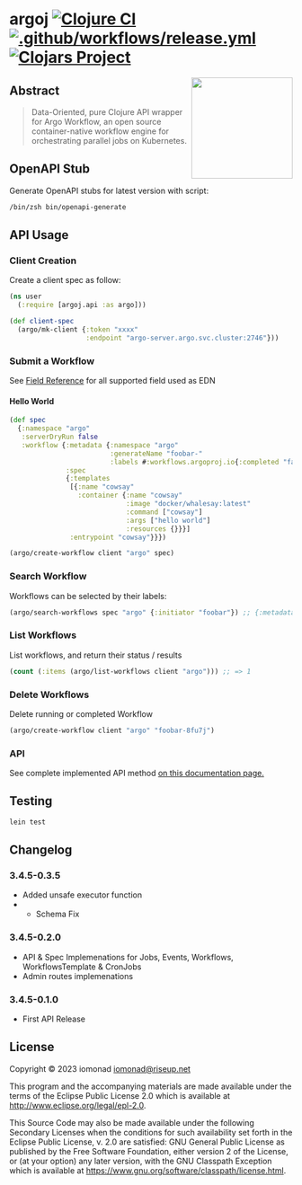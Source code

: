 # argoj [![Clojure CI](https://github.com/iomonad/argoj/actions/workflows/clojure.yml/badge.svg)](https://github.com/iomonad/argoj/actions/workflows/clojure.yml) [![.github/workflows/release.yml](https://github.com/iomonad/argoj/actions/workflows/release.yml/badge.svg)](https://github.com/iomonad/argoj/actions/workflows/release.yml) [![Clojars Project](https://img.shields.io/clojars/v/io.trosa/argoj.svg)](https://clojars.org/io.trosa/argoj)

<a href="https://github.com/iomonad/argoj"><img
  src="https://argoproj.github.io/argo-workflows/assets/logo.png"
  height="180" align="right"></a>


## Abstract

> Data-Oriented, pure Clojure API wrapper for Argo Workflow, an open source container-native workflow engine for orchestrating parallel jobs on Kubernetes.

## OpenAPI Stub

Generate OpenAPI stubs for latest version with script:

```bash
/bin/zsh bin/openapi-generate
```

## API Usage

### Client Creation

Create a client spec as follow:

```clojure
(ns user
  (:require [argoj.api :as argo]))

(def client-spec
  (argo/mk-client {:token "xxxx"
                   :endpoint "argo-server.argo.svc.cluster:2746"}))
```

### Submit a Workflow

See [Field Reference](https://argoproj.github.io/argo-workflows/fields/) for all supported field used as EDN

#### Hello World

```clojure
(def spec
  {:namespace "argo"
   :serverDryRun false
   :workflow {:metadata {:namespace "argo"
                         :generateName "foobar-"
                         :labels #:workflows.argoproj.io{:completed "false"}}
              :spec
              {:templates
               [{:name "cowsay"
                 :container {:name "cowsay"
                             :image "docker/whalesay:latest"
                             :command ["cowsay"]
                             :args ["hello world"]
                             :resources {}}}]
               :entrypoint "cowsay"}}})

(argo/create-workflow client "argo" spec)
```

### Search Workflow

Workflows can be selected by their labels:

```clojure
(argo/search-workflows spec "argo" {:initiator "foobar"}) ;; {:metadata {:resourceVersion ...
```

### List Workflows

List workflows, and return their status / results

```clojure
(count (:items (argo/list-workflows client "argo"))) ;; => 1
```

### Delete Workflows

Delete running or completed Workflow

```clojure
(argo/create-workflow client "argo" "foobar-8fu7j")
```

### API

See complete implemented API method [on this documentation page.](https://iomonad.github.io/argoj/#argoj.api)

## Testing

```bash
lein test
```

## Changelog

### 3.4.5-0.3.5

- Added unsafe executor function
- - Schema Fix

### 3.4.5-0.2.0

- API & Spec Implemenations for Jobs, Events, Workflows, WorkflowsTemplate & CronJobs
- Admin routes implemenations

### 3.4.5-0.1.0

- First API Release

## License

Copyright © 2023 iomonad <iomonad@riseup.net>

This program and the accompanying materials are made available under the
terms of the Eclipse Public License 2.0 which is available at
http://www.eclipse.org/legal/epl-2.0.

This Source Code may also be made available under the following Secondary
Licenses when the conditions for such availability set forth in the Eclipse
Public License, v. 2.0 are satisfied: GNU General Public License as published by
the Free Software Foundation, either version 2 of the License, or (at your
option) any later version, with the GNU Classpath Exception which is available
at https://www.gnu.org/software/classpath/license.html.
